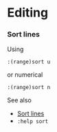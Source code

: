 # Editing

### Sort lines

Using

```vim
:(range)sort u
```

or numerical

```vim
:(range)sort n
```

See also
- [Sort lines](https://vim.fandom.com/wiki/Sort_lines)
- `:help sort`